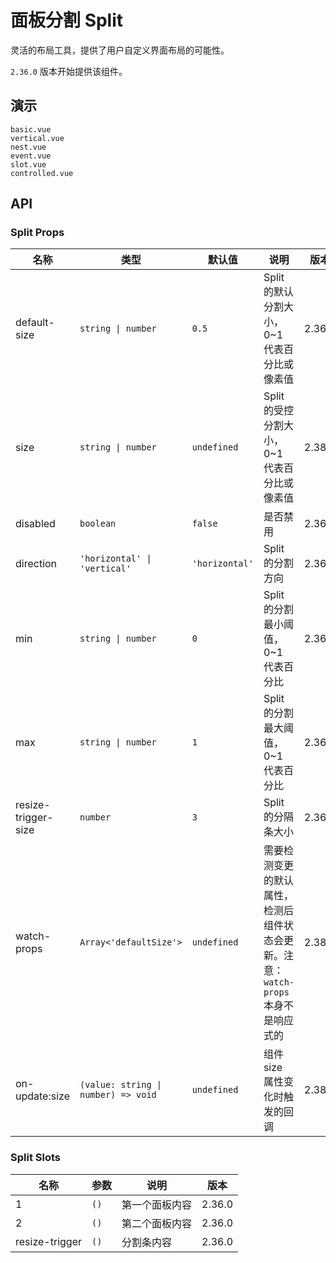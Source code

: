 # 面板分割 Split

灵活的布局工具，提供了用户自定义界面布局的可能性。

`2.36.0` 版本开始提供该组件。

## 演示

```demo
basic.vue
vertical.vue
nest.vue
event.vue
slot.vue
controlled.vue
```

## API

### Split Props

| 名称 | 类型 | 默认值 | 说明 | 版本 |
| --- | --- | --- | --- | --- |
| default-size | `string \| number` | `0.5` | Split 的默认分割大小，0~1 代表百分比或像素值 | 2.36.0 |
| size | `string \| number` | `undefined` | Split 的受控分割大小，0~1 代表百分比或像素值 | 2.38.0 |
| disabled | `boolean` | `false` | 是否禁用 | 2.36.0 |
| direction | `'horizontal' \| 'vertical'` | `'horizontal'` | Split 的分割方向 | 2.36.0 |
| min | `string \| number` | `0` | Split 的分割最小阈值，0~1 代表百分比 | 2.36.0 |
| max | `string \| number` | `1` | Split 的分割最大阈值，0~1 代表百分比 | 2.36.0 |
| resize-trigger-size | `number` | `3` | Split 的分隔条大小 | 2.36.0 |
| watch-props | `Array<'defaultSize'>` | `undefined` | 需要检测变更的默认属性，检测后组件状态会更新。注意：`watch-props` 本身不是响应式的 | 2.38.0 |
| on-update:size | `(value: string \| number) => void` | `undefined` | 组件 size 属性变化时触发的回调 | 2.38.0 |

### Split Slots

| 名称           | 参数 | 说明           | 版本   |
| -------------- | ---- | -------------- | ------ |
| 1              | `()` | 第一个面板内容 | 2.36.0 |
| 2              | `()` | 第二个面板内容 | 2.36.0 |
| resize-trigger | `()` | 分割条内容     | 2.36.0 |
